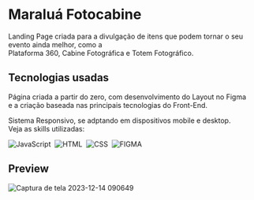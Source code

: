 <div>
  <h1>Maraluá Fotocabine</h1>
  <p>Landing Page criada para a divulgação de itens que podem tornar o seu evento ainda melhor, como a <br> Plataforma 360, Cabine Fotográfica e Totem Fotográfico.</p>
</div>

## Tecnologias usadas
<div>
  <p>Página criada a partir do zero, com desenvolvimento do Layout no Figma <br> e a criação baseada nas principais tecnologias do Front-End.</p>
  <p>Sistema Responsivo, se adptando em dispositivos mobile e desktop. <br> Veja as skills utilizadas:</p>
</div>

![JavaScript](https://img.shields.io/badge/JavaScript-F7DF1E?style=for-the-badge&logo=javascript&logoColor=black)&nbsp;
![HTML](https://img.shields.io/badge/HTML-ff6600?style=for-the-badge&logo=html5&logoColor=white)&nbsp;
![CSS](https://img.shields.io/badge/CSS3-1572B6?style=for-the-badge&logo=css3&logoColor=white)&nbsp;
![FIGMA](https://img.shields.io/badge/FIGMA-FF69B4?style=for-the-badge&logo=figma&logoColor=white)&nbsp;

## Preview
![Captura de tela 2023-12-14 090649](https://github.com/Maria-Padilha/Maralua-Fotocabine/assets/109801423/cde56afb-80ce-4327-b275-2047753cd272)
